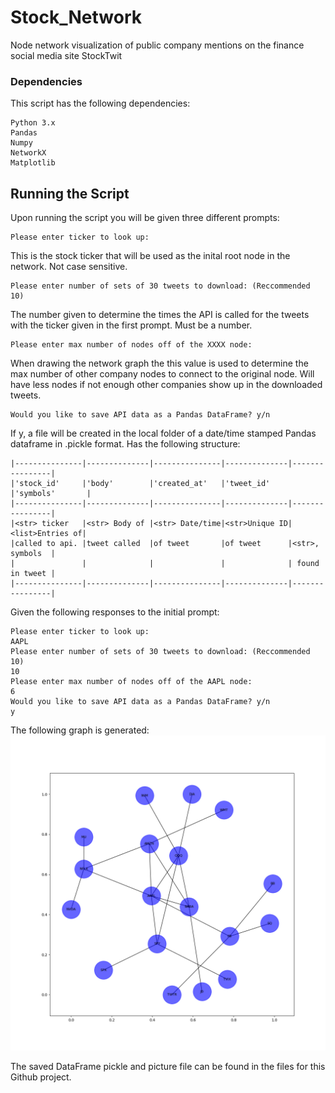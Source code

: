 # Stock_Network
Node network visualization of public company mentions on the finance social media site StockTwit

### Dependencies

This script has the following dependencies:
```
Python 3.x
Pandas
Numpy
NetworkX
Matplotlib
```
## Running the Script
Upon running the script you will be given three different prompts:

```
Please enter ticker to look up:
```
This is the stock ticker that will be used as the inital root node in the network. Not case sensitive.

```
Please enter number of sets of 30 tweets to download: (Reccommended 10)
```
The number given to determine the times the API is called for the tweets with the ticker given in the first prompt. Must be a number.

```
Please enter max number of nodes off of the XXXX node:
```
When drawing the network graph the this value is used to determine the max number of other company nodes to connect to the original node. Will have less nodes if not enough other companies show up in the downloaded tweets.

```
Would you like to save API data as a Pandas DataFrame? y/n
```
If y, a file will be created in the local folder of a date/time stamped Pandas dataframe in .pickle format. Has the following structure:
```
|---------------|--------------|---------------|--------------|----------------|
|'stock_id'     |'body'        |'created_at'   |'tweet_id'    |'symbols'       |
|---------------|--------------|---------------|--------------|----------------|
|<str> ticker   |<str> Body of |<str> Date/time|<str>Unique ID|<list>Entries of|
|called to api. |tweet called  |of tweet       |of tweet      |<str>, symbols  |
|               |              |               |              | found in tweet |
|---------------|--------------|---------------|--------------|----------------|
```
Given the following responses to the initial prompt:

```
Please enter ticker to look up: 
AAPL
Please enter number of sets of 30 tweets to download: (Reccommended 10)
10
Please enter max number of nodes off of the AAPL node:
6
Would you like to save API data as a Pandas DataFrame? y/n
y
```

The following graph is generated:
![Example Network](11_03_18_18_53_network_image.png)

The saved DataFrame pickle and picture file can be found in the files for this Github project. 
